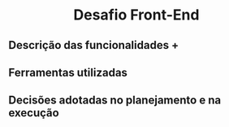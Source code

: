 <h1 align="center">Desafio Front-End</h1>

## Descrição das funcionalidades +

## Ferramentas utilizadas

## Decisões adotadas no planejamento e na execução
